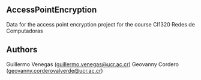 ## AccessPointEncryption
Data for the access point encryption project for the course CI1320 Redes de Computadoras

## Authors
Guillermo  Venegas (guillermo.venegas@ucr.ac.cr)
Geovanny Cordero (geovanny.corderovalverde@ucr.ac.cr)

